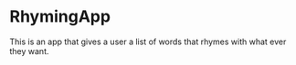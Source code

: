 # RhymingApp
This is an app that gives a user a list of words that rhymes with what ever they want.

